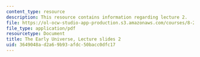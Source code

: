 ```yaml
---
content_type: resource
description: This resource contains information regarding lecture 2.
file: https://ol-ocw-studio-app-production.s3.amazonaws.com/courses/8-286-the-early-universe-fall-2013/3649048ad2a69b93afdc50bacc0dfc17_MIT8_286F13_lec02.pdf
file_type: application/pdf
resourcetype: Document
title: The Early Universe, Lecture slides 2
uid: 3649048a-d2a6-9b93-afdc-50bacc0dfc17
---
```

